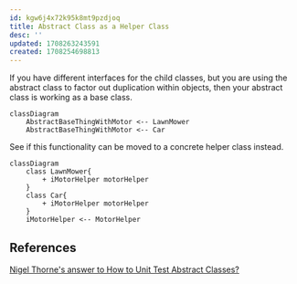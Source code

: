 ```yaml
---
id: kgw6j4x72k95k8mt9pzdjoq
title: Abstract Class as a Helper Class
desc: ''
updated: 1708263243591
created: 1708254698813
---
```



If you have different interfaces for the child classes, but you are using the abstract class to factor out duplication within objects, then your abstract class is working as a base class.

```mermaid
classDiagram
    AbstractBaseThingWithMotor <-- LawnMower
    AbstractBaseThingWithMotor <-- Car    
```

See if this functionality can be moved to a concrete helper class instead.

```mermaid
classDiagram
    class LawnMower{
        + iMotorHelper motorHelper
    }
    class Car{
        + iMotorHelper motorHelper
    }    
    iMotorHelper <-- MotorHelper
```

## References

[Nigel Thorne's answer to How to Unit Test Abstract Classes?](https://stackoverflow.com/a/2947823/14318926)
